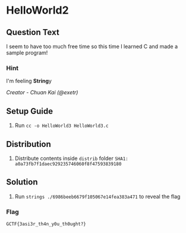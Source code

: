# HelloWorld2

## Question Text
I seem to have too much free time so this time I learned C and made a sample program!

### Hint
I'm feeling **String**y

*Creator - Chuan Kai (@exetr)*

## Setup Guide
1. Run `cc -o HelloWorld3 HelloWorld3.c`

## Distribution
1. Distribute contents inside `distrib` folder
`SHA1: a0a73fb7f1daec929235746060f8f47593839180`

## Solution
1. Run `strings ./6986beeb6679f105067e14fea383a471` to reveal the flag
### Flag
`GCTF{3asi3r_th4n_y0u_th0ught?}`
